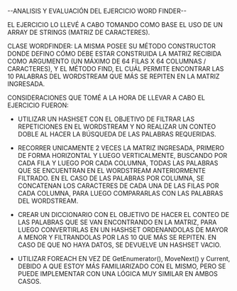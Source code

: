 --ANALISIS Y EVALUACIÓN DEL EJERCICIO WORD FINDER--

EL EJERCICIO LO LLEVÉ A CABO TOMANDO COMO BASE EL USO DE UN ARRAY DE STRINGS (MATRIZ DE CARACTERES).

CLASE WORDFINDER: LA MISMA POSEE SU MÉTODO CONSTRUCTOR DONDE DEFINO CÓMO DEBE ESTAR
CONSTRUIDA LA MATRIZ RECIBIDA COMO ARGUMENTO (UN MÁXIMO DE 64 FILAS X 64 COLUMNAS / CARACTERES),
Y EL MÉTODO FIND, EL CUÁL PERMITE ENCONTRAR LAS 10 PALABRAS DEL WORDSTREAM QUE MÁS SE REPITEN EN LA 
MATRIZ INGRESADA.

CONSIDERACIONES QUE TOMÉ A LA HORA DE LLEVAR A CABO EL EJERCICIO FUERON:

- UTILIZAR UN HASHSET CON EL OBJETIVO DE FILTRAR LAS REPETICIONES EN EL WORDSTREAM Y NO
REALIZAR UN CONTEO DOBLE AL HACER LA BÚSQUEDA DE LAS PALABRAS REQUERIDAS.

- RECORRER UNICAMENTE 2 VECES LA MATRIZ INGRESADA, PRIMERO DE FORMA HORIZONTAL Y LUEGO VERTICALMENTE,
BUSCANDO POR CADA FILA Y LUEGO POR CADA COLUMNA, TODAS LAS PALABRAS QUE SE ENCUENTRAN EN EL WORDSTREAM
ANTERIORMENTE FILTRADO. EN EL CASO DE LAS PALABRAS POR COLUMNA, SE CONCATENAN LOS CARACTERES DE CADA 
UNA DE LAS FILAS POR CADA COLUMNA, PARA LUEGO COMPARARLAS CON LAS PALABRAS DEL WORDSTREAM.

- CREAR UN DICCIONARIO CON EL OBJETIVO DE HACER EL CONTEO DE LAS PALABRAS QUE SE VAN ENCONTRANDO EN
LA MATRIZ, PARA LUEGO CONVERTIRLAS EN UN HASHSET ORDENANDOLAS DE MAYOR A MENOR Y FILTRANDOLAS POR
LAS 10 QUE MÁS SE REPITEN. EN CASO DE QUE NO HAYA DATOS, SE DEVUELVE UN HASHSET VACIO.

- UTILIZAR FOREACH EN VEZ DE GetEnumerator(), MoveNext() y Current, DEBIDO A QUE ESTOY 
MÁS FAMILIARIZADO CON EL MISMO, PERO SE PUEDE IMPLEMENTAR CON UNA LÓGICA MUY SIMILAR EN AMBOS CASOS.
